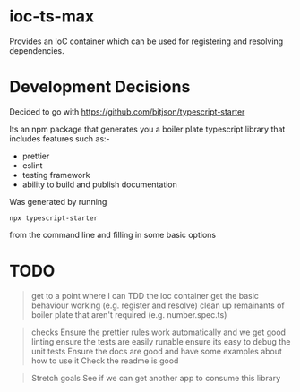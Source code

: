 # ioc-ts-max

Provides an IoC container which can be used for registering and resolving dependencies.

# Development Decisions

Decided to go with https://github.com/bitjson/typescript-starter

Its an npm package that generates you a boiler plate typescript library that includes features such as:-

- prettier
- eslint
- testing framework
- ability to build and publish documentation

Was generated by running

`npx typescript-starter`

from the command line and filling in some basic options

# TODO

> get to a point where I can TDD the ioc container
> get the basic behaviour working (e.g. register and resolve)
> clean up remainants of boiler plate that aren't required (e.g. number.spec.ts)

> checks
> Ensure the prettier rules work automatically and we get good linting
> ensure the tests are easily runable
> ensure its easy to debug the unit tests
> Ensure the docs are good and have some examples about how to use it
> Check the readme is good

> Stretch goals
> See if we can get another app to consume this library
